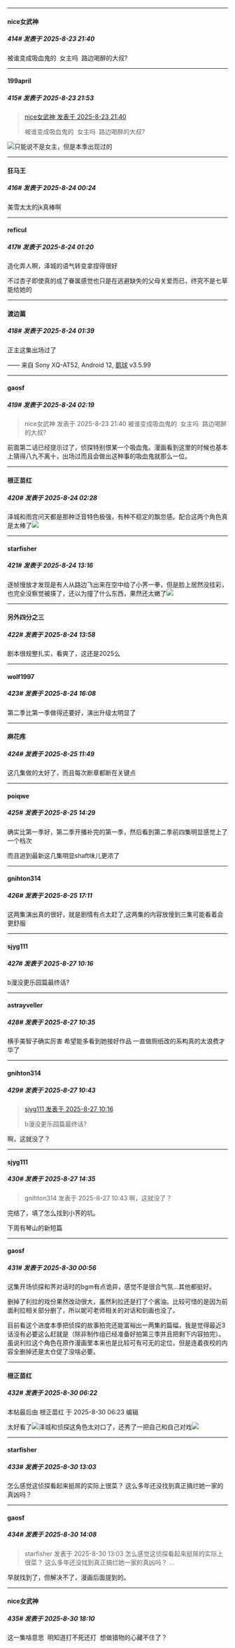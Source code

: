 ﻿
*****

####  nice女武神  
##### 414#       发表于 2025-8-23 21:40

被谁变成吸血鬼的  女主吗  路边喝醉的大叔?


*****

####  199april  
##### 415#       发表于 2025-8-23 21:53

<blockquote><a href="httphttps://stage1st.com/2b/forum.php?mod=redirect&amp;goto=findpost&amp;pid=68311216&amp;ptid=2036831" target="_blank">nice女武神 发表于 2025-8-23 21:40</a>

被谁变成吸血鬼的  女主吗  路边喝醉的大叔?</blockquote>
<img src="https://static.stage1st.com/image/smiley/face2017/037.png" referrerpolicy="no-referrer">只能说不是女主，但是本季出现过的


*****

####  狂马王  
##### 416#       发表于 2025-8-24 00:24

美雪太太的jk真棒啊


*****

####  reficul  
##### 417#       发表于 2025-8-24 01:20

造化弄人啊，泽城的语气转变拿捏得很好

不过杏子即使真的成了眷属感觉也只是在逃避缺失的父母关爱而已，终究不是七草能给她的


*****

####  渡边菌  
##### 418#       发表于 2025-8-24 01:39

正主这集出场过了

—— 来自 Sony XQ-AT52, Android 12, [鹅球](https://www.pgyer.com/GcUxKd4w) v3.5.99


*****

####  gaosf  
##### 419#       发表于 2025-8-24 02:19

<blockquote>nice女武神 发表于 2025-8-23 21:40
被谁变成吸血鬼的  女主吗  路边喝醉的大叔?</blockquote>

前面第二话已经提示过了，侦探特别恨某一个吸血鬼。漫画看到这里的时候也基本上猜得八九不离十，出场过而且会做出这种事的吸血鬼就那么一位。


*****

####  根正苗红  
##### 420#       发表于 2025-8-24 02:28

泽城和雨宫问天都是那种泛音特色极强，有种不稳定的飘忽感。配合这两个角色真是太棒了<img src="https://static.stage1st.com/image/smiley/face2017/033.png" referrerpolicy="no-referrer">


*****

####  starfisher  
##### 421#       发表于 2025-8-24 13:16

逐帧慢放才发现是有人从路边飞出来在空中给了小荠一拳，但是脸上居然没挂彩，也完全没察觉被揍了，还以为撞了什么东西，果然还太嫩了<img src="https://static.stage1st.com/image/smiley/face2017/049.png" referrerpolicy="no-referrer">


*****

####  另外四分之三  
##### 422#       发表于 2025-8-24 13:58

剧本很规整扎实，看爽了，这还是2025么


*****

####  wolf1997  
##### 423#       发表于 2025-8-24 16:08

第二季比第一季做得还要好，演出升级太明显了


*****

####  麻花疼  
##### 424#       发表于 2025-8-25 11:49

这几集做的太好了，而且每次断章都断在关键点


*****

####  poiqwe  
##### 425#       发表于 2025-8-25 14:29

确实比第一季好，第二季开播补完的第一季，然后看到第二季前四集明显感觉上了一个档次

而且追到最新这几集明显shaft味儿更浓了


*****

####  gnihton314  
##### 426#       发表于 2025-8-25 17:11

这两集演出真的很好，就是剧情有点太赶了,这两集的内容放慢到三集可能看着会更舒服


*****

####  sjyg111  
##### 427#       发表于 2025-8-27 10:16

b漫没更乐园篇最终话?


*****

####  astrayveller  
##### 428#       发表于 2025-8-27 10:35

横手美智子确实厉害 希望能多看到她接好作品 一直做厕纸改的系构真的太浪费才华了


*****

####  gnihton314  
##### 429#       发表于 2025-8-27 10:43

<blockquote><a href="httphttps://stage1st.com/2b/forum.php?mod=redirect&amp;goto=findpost&amp;pid=68327528&amp;ptid=2036831" target="_blank">sjyg111 发表于 2025-8-27 10:16</a>

b漫没更乐园篇最终话?</blockquote>
啊，这就没了？


*****

####  sjyg111  
##### 430#       发表于 2025-8-27 14:35

<blockquote>gnihton314 发表于 2025-8-27 10:43
啊，这就没了？</blockquote>
完结了，填了怎么找到小荠的坑。

下周有琴山的新短篇


*****

####  gaosf  
##### 431#       发表于 2025-8-30 00:56

这集开场侦探和荠对话时的bgm有点诡异，感觉不是很合气氛…其他都挺好。

删掉了利拉的戏份果然改动很大，虽然利拉还是打了个酱油。比较可惜的是因为前面利拉相关部分删了，所以妮可老师相关的对话和刻画也没了。

目前看这个进度本季把侦探的故事拍完还能富裕出一两集的篇幅，我是觉得最近3话没有必要这么赶就是（除非制作组已经准备好拍第三季并且把剩下内容拍完）。虽说利拉这个角色在原作漫画里本来也是比较可有可无的定位，但是连着夜校的内容全删掉还是太仓促了没啥必要。


*****

####  根正苗红  
##### 432#       发表于 2025-8-30 06:22

 本帖最后由 根正苗红 于 2025-8-30 06:23 编辑 

太好看了<img src="https://static.stage1st.com/image/smiley/face2017/056.gif" referrerpolicy="no-referrer">泽城和侦探这角色太对口了，还秀了一把自己和自己对戏<img src="https://static.stage1st.com/image/smiley/face2017/067.png" referrerpolicy="no-referrer">


*****

####  starfisher  
##### 433#       发表于 2025-8-30 13:03

怎么感觉这侦探看起来挺屌的实际上很菜？ 这么多年还没找到真正搞烂她一家的真凶吗？


*****

####  gaosf  
##### 434#       发表于 2025-8-30 14:08

<blockquote>starfisher 发表于 2025-8-30 13:03
怎么感觉这侦探看起来挺屌的实际上很菜？ 这么多年还没找到真正搞烂她一家的真凶吗？ ...</blockquote>
早就找到了，但解决不了，漫画后面提到的。


*****

####  nice女武神  
##### 435#       发表于 2025-8-30 18:10

这一集啥意思  明知道打不死还打  想做猎物的心藏不住了？

